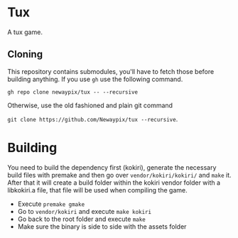 # Tux

A tux game.

## Cloning

This repository contains submodules, you'll have to fetch those before building
anything. If you use `gh` use the following command.

`gh repo clone newaypix/tux -- --recursive`

Otherwise, use the old fashioned and plain git command

`git clone https://github.com/Newaypix/tux --recursive`.

# Building

You need to build the dependency first (kokiri), generate the necessary build
files with premake and then go over `vendor/kokiri/kokiri/` and `make` it. After
that it will create a build folder within the kokiri vendor folder with a
libkokiri.a file, that file will be used when compiling the game.

- Execute `premake gmake`
- Go to `vendor/kokiri` and execute `make kokiri`
- Go back to the root folder and execute `make`
- Make sure the binary is side to side with the assets folder
